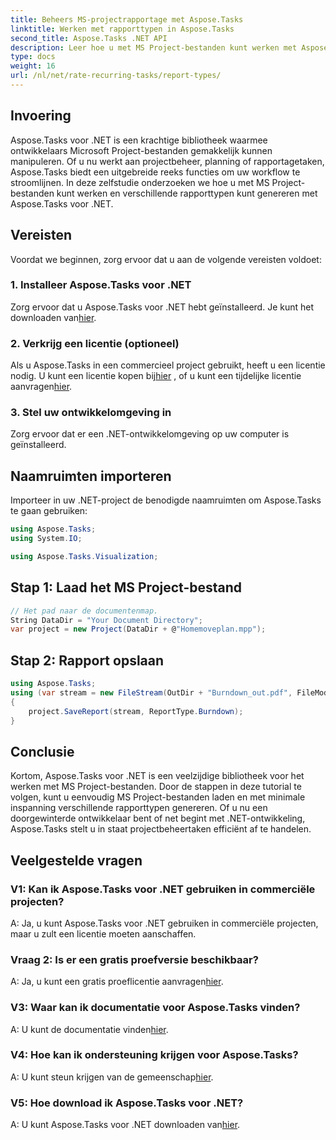 ```yaml
---
title: Beheers MS-projectrapportage met Aspose.Tasks
linktitle: Werken met rapporttypen in Aspose.Tasks
second_title: Aspose.Tasks .NET API
description: Leer hoe u met MS Project-bestanden kunt werken met Aspose.Tasks voor .NET. Genereer moeiteloos verschillende rapporttypen.
type: docs
weight: 16
url: /nl/net/rate-recurring-tasks/report-types/
---
```

## Invoering
Aspose.Tasks voor .NET is een krachtige bibliotheek waarmee ontwikkelaars Microsoft Project-bestanden gemakkelijk kunnen manipuleren. Of u nu werkt aan projectbeheer, planning of rapportagetaken, Aspose.Tasks biedt een uitgebreide reeks functies om uw workflow te stroomlijnen. In deze zelfstudie onderzoeken we hoe u met MS Project-bestanden kunt werken en verschillende rapporttypen kunt genereren met Aspose.Tasks voor .NET.
## Vereisten
Voordat we beginnen, zorg ervoor dat u aan de volgende vereisten voldoet:
### 1. Installeer Aspose.Tasks voor .NET
 Zorg ervoor dat u Aspose.Tasks voor .NET hebt geïnstalleerd. Je kunt het downloaden van[hier](https://releases.aspose.com/tasks/net/).
### 2. Verkrijg een licentie (optioneel)
 Als u Aspose.Tasks in een commercieel project gebruikt, heeft u een licentie nodig. U kunt een licentie kopen bij[hier](https://purchase.aspose.com/buy) , of u kunt een tijdelijke licentie aanvragen[hier](https://purchase.aspose.com/temporary-license/).
### 3. Stel uw ontwikkelomgeving in
Zorg ervoor dat er een .NET-ontwikkelomgeving op uw computer is geïnstalleerd.

## Naamruimten importeren
Importeer in uw .NET-project de benodigde naamruimten om Aspose.Tasks te gaan gebruiken:
```csharp
using Aspose.Tasks;
using System.IO;

using Aspose.Tasks.Visualization;
```

## Stap 1: Laad het MS Project-bestand
```csharp
// Het pad naar de documentenmap.
String DataDir = "Your Document Directory";
var project = new Project(DataDir + @"Homemoveplan.mpp");
```
## Stap 2: Rapport opslaan
```csharp
using Aspose.Tasks;
using (var stream = new FileStream(OutDir + "Burndown_out.pdf", FileMode.Create))
{
    project.SaveReport(stream, ReportType.Burndown);
}
```

## Conclusie
Kortom, Aspose.Tasks voor .NET is een veelzijdige bibliotheek voor het werken met MS Project-bestanden. Door de stappen in deze tutorial te volgen, kunt u eenvoudig MS Project-bestanden laden en met minimale inspanning verschillende rapporttypen genereren. Of u nu een doorgewinterde ontwikkelaar bent of net begint met .NET-ontwikkeling, Aspose.Tasks stelt u in staat projectbeheertaken efficiënt af te handelen.
## Veelgestelde vragen
### V1: Kan ik Aspose.Tasks voor .NET gebruiken in commerciële projecten?
A: Ja, u kunt Aspose.Tasks voor .NET gebruiken in commerciële projecten, maar u zult een licentie moeten aanschaffen.
### Vraag 2: Is er een gratis proefversie beschikbaar?
 A: Ja, u kunt een gratis proeflicentie aanvragen[hier](https://releases.aspose.com/tasks/net/).
### V3: Waar kan ik documentatie voor Aspose.Tasks vinden?
 A: U kunt de documentatie vinden[hier](https://reference.aspose.com/tasks/net/).
### V4: Hoe kan ik ondersteuning krijgen voor Aspose.Tasks?
 A: U kunt steun krijgen van de gemeenschap[hier](https://forum.aspose.com/c/tasks/15).
### V5: Hoe download ik Aspose.Tasks voor .NET?
 A: U kunt Aspose.Tasks voor .NET downloaden van[hier](https://releases.aspose.com/tasks/net/).